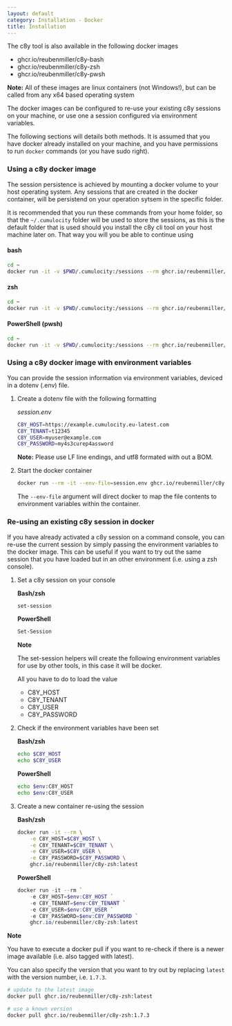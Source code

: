 ```yaml
---
layout: default
category: Installation - Docker
title: Installation
---
```


The c8y tool is also available in the following docker images

* ghcr.io/reubenmiller/c8y-bash
* ghcr.io/reubenmiller/c8y-zsh
* ghcr.io/reubenmiller/c8y-pwsh

**Note:** All of these images are linux containers (not Windows!), but can be called from any x64 based operating system

The docker images can be configured to re-use your existing c8y sessions on your machine, or use one a session configured via environment variables.

The following sections will details both methods. It is assumed that you have docker already installed on your machine, and you have permissions to run `docker` commands (or you have sudo right).

### Using a c8y docker image

The session persistence is achieved by mounting a docker volume to your host operating system. Any sessions that are created in the docker container, will be persistend on your operation sytsem in the specific folder.

It is recommended that you run these commands from your home folder, so that the `~/.cumulocity` folder will be used to store the sessions, as this is the default folder that is used should you install the c8y cli tool on your host machine later on. That way you will you be able to continue using 

#### bash

```sh
cd ~
docker run -it -v $PWD/.cumulocity:/sessions --rm ghcr.io/reubenmiller/c8y-bash:latest
```

#### zsh

```sh
cd ~
docker run -it -v $PWD/.cumulocity:/sessions --rm ghcr.io/reubenmiller/c8y-zsh:latest
```

#### PowerShell (pwsh)

```sh
cd ~
docker run -it -v $PWD/.cumulocity:/sessions --rm ghcr.io/reubenmiller/c8y-pwsh:latest
```

### Using a c8y docker image with environment variables

You can provide the session information via environment variables, deviced in a dotenv (.env) file.

1. Create a dotenv file with the following formatting

    *session.env*

    ```sh
    C8Y_HOST=https://example.cumulocity.eu-latest.com
    C8Y_TENANT=t12345
    C8Y_USER=myuser@example.com
    C8Y_PASSWORD=my4s3curep4assword
    ```

    **Note:** Please use LF line endings, and utf8 formated with out a BOM.

2. Start the docker container

    ```sh
    docker run --rm -it --env-file=session.env ghcr.io/reubenmiller/c8y-zsh:latest
    ```

    The `--env-file` argument will direct docker to map the file contents to environment variables within the container.

### Re-using an existing c8y session in docker

If you have already activated a c8y session on a command console, you can re-use the current session by simply passing the environment variables to the docker image. This can be useful if you want to try out the same session that you have loaded but in an other environment (i.e. using a zsh console).


1. Set a c8y session on your console

    **Bash/zsh**

    ```sh
    set-session
    ```

    **PowerShell**

    ```sh
    Set-Session
    ```

    **Note**

    The set-session helpers will create the following environment variables for use by other tools, in this case it will be docker.

    All you have to do to load the value

    * C8Y_HOST
    * C8Y_TENANT
    * C8Y_USER
    * C8Y_PASSWORD

2. Check if the environment variables have been set

    **Bash/zsh**

    ```sh
    echo $C8Y_HOST
    echo $C8Y_USER
    ```

    **PowerShell**

    ```sh
    echo $env:C8Y_HOST
    echo $env:C8Y_USER
    ```

3. Create a new container re-using the session

    **Bash/zsh**

    ```sh
    docker run -it --rm \
        -e C8Y_HOST=$C8Y_HOST \
        -e C8Y_TENANT=$C8Y_TENANT \
        -e C8Y_USER=$C8Y_USER \
        -e C8Y_PASSWORD=$C8Y_PASSWORD \
        ghcr.io/reubenmiller/c8y-zsh:latest
    ```

    **PowerShell**
    
    ```powershell
    docker run -it --rm `
        -e C8Y_HOST=$env:C8Y_HOST `
        -e C8Y_TENANT=$env:C8Y_TENANT `
        -e C8Y_USER=$env:C8Y_USER `
        -e C8Y_PASSWORD=$env:C8Y_PASSWORD `
        ghcr.io/reubenmiller/c8y-zsh:latest
    ```

**Note**

You have to execute a docker pull if you want to re-check if there is a newer image available (i.e. also tagged with latest). 

You can also specify the version that you want to try out by replacing `latest` with the version number, i.e. `1.7.3`.

```sh
# update to the latest image
docker pull ghcr.io/reubenmiller/c8y-zsh:latest

# use a known version
docker pull ghcr.io/reubenmiller/c8y-zsh:1.7.3
```
